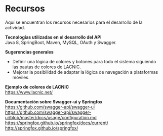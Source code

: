 # Recursos

Aquí se encuentran los recursos necesarios para el desarrollo de la actividad.  

**Tecnologías utilizadas en el desarrollo del API**  
Java 8, SpringBoot, Maven, MySQL, OAuth y Swagger.  

**Sugerencias generales**  
* Definir una lógica de colores y botones para todo el sistema siguiendo las pautas de colores de LACNIC.
* Mejorar la posibilidad de adaptar la lógica de navegación a plataformas móviles.  

**Ejemplo de colores de LACNIC**  
https://www.lacnic.net/

**Documentación sobre Swagger-ui y Springfox**  
https://github.com/swagger-api/swagger-ui  
https://github.com/swagger-api/swagger-ui/blob/master/docs/usage/configuration.md  
https://springfox.github.io/springfox/docs/current/  
http://springfox.github.io/springfox/


